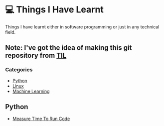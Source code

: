 # :computer: Things I Have Learnt
Things I have learnt either in software programming or just in any technical field.

Note: I've got the idea of making this git repository from  [TIL](https://github.com/jbranchaud/til)  
---
### Categories

* [Python](#python)
* [Linux](#linux)
* [Machine Learning](#ML)


## Python
- [Measure Time To Run Code](Python/1-calcTime.md)